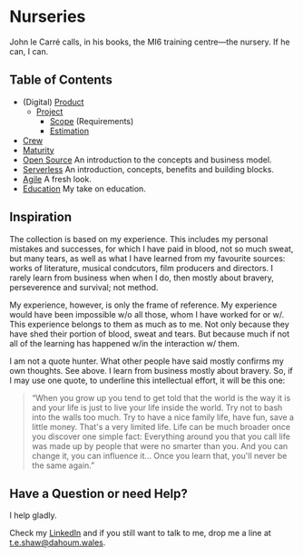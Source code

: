 # Nurseries

John le Carré calls, in his books, the MI6 training centre—the nursery. If he can, I can.

## Table of Contents

- (Digital) [Product](product.md) 
  - [Project](project.md) 
    - [Scope](scope.md) (Requirements) 
    - [Estimation](estimation.md) 
- [Crew](crew.md)
- [Maturity](maturity.md)
- [Open Source](opensource.md) An introduction to the concepts and business model.
- [Serverless](serverless.md) An introduction, concepts, benefits and building blocks.
- [Agile](agile.md) A fresh look.
- [Education](education.md) My take on education.

## Inspiration

The collection is based on my experience. This includes my personal mistakes and successes, for which I have paid in blood, not so much sweat, but many tears, as well as what I have learned from my favourite sources: works of literature, musical condcutors, film producers and directors. I rarely learn from business when when I do, then mostly about bravery, perseverence and survival; not method.

My experience, however, is only the frame of reference. My experience would have been impossible w/o all those, whom I have worked for or w/. This experience belongs to them as much as to me. Not only because they have shed their portion of blood, sweat and tears. But because much if not all of the learning has happened w/in the interaction w/ them.

I am not a quote hunter. What other people have said mostly confirms my own thoughts. See above. I learn from business mostly about bravery. So, if I may use one quote, to underline this intellectual effort, it will be this one:

> “When you grow up you tend to get told that the world is the way it is and your life is just to live your life inside the world. Try not to bash into the walls too much. Try to have a nice family life, have fun, save a little money. That's a very limited life. Life can be much broader once you discover one simple fact: Everything around you that you call life was made up by people that were no smarter than you. And you can change it, you can influence it… Once you learn that, you'll never be the same again.”

## Have a Question or need Help?

I help gladly.

Check my [LinkedIn](https://www.linkedin.com/in/dahoum/) and if you still want to talk to me, drop me a line at t.e.shaw@dahoum.wales.
